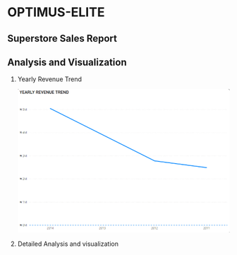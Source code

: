 # OPTIMUS-ELITE
 ##  Superstore Sales Report
 ##  Analysis and Visualization
 1. Yearly Revenue Trend

    ![](https://github.com/mizjay-akas/OPTIMUS-ELITE/blob/main/Screenshot%202025-01-16%20185108.png)

 2. Detailed Analysis and visualization
